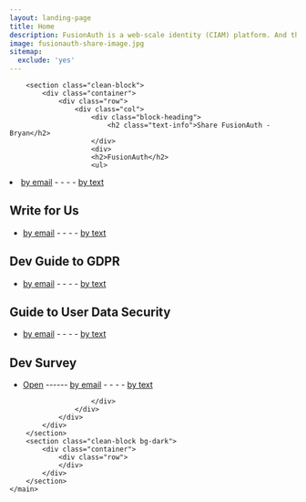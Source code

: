 ```yaml
---
layout: landing-page
title: Home
description: FusionAuth is a web-scale identity (CIAM) platform. And the best part is that it's completely free.
image: fusionauth-share-image.jpg
sitemap:
  exclude: 'yes'
---
```

<main class="page landing-page">

        <section class="clean-block">
            <div class="container">
                <div class="row">
                    <div class="col">
                        <div class="block-heading">
                            <h2 class="text-info">Share FusionAuth - Bryan</h2>
                        </div>
                        <div>
                        <h2>FusionAuth</h2>
                        <ul>
<li><a href="mailto:?subject=About%20FusionAuth&amp;body=FusionAuth%20-%20Free%20for%20Unlimited%20Users%20-%20https://fusionauth.io">by email</a> - - - - <a href="sms:&amp;body=From%20Bryan%20Giese%20-%20FusionAuth%20-%20Free%20for%20Unlimited%20Users%20-%20https://fusionauth.io">by text</a></li>
</ul>
<h2>Write for Us</h2>
<ul>
<li><a href="mailto:?subject=Write%20for%20FusionAuth&amp;body=Write%20for%20FusionAuth-%20https://fusionauth.io/write-for-fusionauth">by email</a> - - - - <a href="sms:&amp;body=From%20Bryan%20Giese%20-%20Write%20for%20FusionAuth-%20https://fusionauth.io/write-for-fusionauth">by text</a></li>
</ul>
<h2>Dev Guide to GDPR</h2>
<ul>
<li><a href="mailto:?subject=FusionAuth:%20Devs%20Guide%20to%20the%20GDPR&amp;body=Devs%20Guide%20to%20the%20GDPR-%20https://fusionauth.io/blog/2019/01/29/white-paper-developers-guide-gdpr">by email</a> - - - - <a href="sms:&amp;body=From%20Bryan%20Giese%20-%20Devs%20Guide%20to%20the%20GDPR-%20https://fusionauth.io/blog/2019/01/29/white-paper-developers-guide-gdpr">by text</a></li>
</ul>
<h2>Guide to User Data Security</h2>
<ul>
<li><a href="mailto:?subject=FusionAuth:%20Guide%20to%20User%20Data%20Security&amp;body=Guide%20to%20User%20Data%20Security-%20https://fusionauth.io/resources/guide-to-user-data-security">by email</a> - - - - <a href="sms:&amp;body=From%20Bryan%20Giese%20-%20Guide%20to%20User%20Data%20Security-%20https://fusionauth.io/resources/guide-to-user-data-security">by text</a></li>
</ul>
  <h2>Dev Survey</h2>
<ul>
<li><a href="https://goo.gl/forms/orEcqgsqmoZndK8E2" target="_blank">Open</a> ------ <a href="mailto:?subject=FusionAuth:%20Easy%20Dev%20Survey&amp;body=FusionAuth.io%20Easy%20Dev%20Survey-%20https://goo.gl/forms/orEcqgsqmoZndK8E2">by email</a> - - - - <a href="sms:&amp;body=From%20Bryan%20Giese%20-%20FusionAuth.io%20Easy%20Dev%20Survey-%20https://goo.gl/forms/orEcqgsqmoZndK8E2">by text</a></li>
</ul>

                        </div>
                    </div>
                </div>
            </div>
        </section>
        <section class="clean-block bg-dark">
            <div class="container">
                <div class="row">
                </div>
            </div>
        </section>
    </main>
